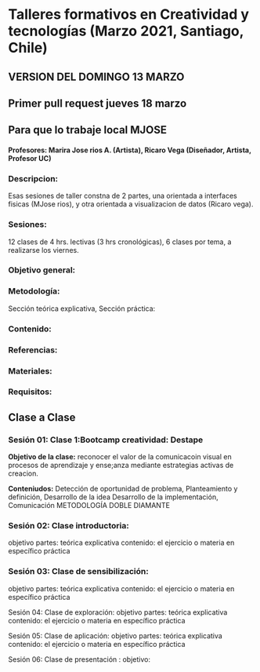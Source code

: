 # Talleres formativos en Creatividad y tecnologías (Marzo 2021, Santiago, Chile)

## VERSION DEL DOMINGO 13 MARZO 

## Primer pull request jueves 18 marzo

## Para que lo trabaje local MJOSE

#### Profesores: Marira Jose rios A. (Artista), Ricaro Vega (Diseñador, Artista, Profesor UC)

### Descripcion: 
Esas sesiones de taller constna de 2 partes, una orientada a interfaces fisicas (MJose rios), y otra orientada a visualizacion de datos (Ricaro vega). 

### Sesiones: 
12 clases de 4 hrs. lectivas (3 hrs cronológicas), 6 clases por tema, a realizarse los viernes. 


### Objetivo general: 
### Metodología: 
Sección teórica explicativa, Sección práctica: 

### Contenido: 
### Referencias:
### Materiales:
### Requisitos: 


## Clase a Clase 
### Sesión 01: Clase 1:Bootcamp creatividad: Destape
**Objetivo de la clase:** reconocer el valor de la comunicacoin visual en procesos de aprendizaje y ense;anza mediante estrategias activas de creacion.
 
**Conteniudos:** Detección de oportunidad de problema, Planteamiento y definición, Desarrollo de la idea Desarrollo de la implementación, Comunicación
METODOLOGÍA DOBLE DIAMANTE

### Sesión  02: Clase introductoria: 
objetivo
partes: teórica explicativa
contenido: el ejercicio o materia en específico
práctica

### Sesión 03: Clase de sensibilización:
objetivo
partes: teórica explicativa
contenido: el ejercicio o materia en específico
práctica

Sesión 04: Clase de exploración: 
objetivo
partes: teórica explicativa
contenido: el ejercicio o materia en específico
práctica

Sesión 05: Clase de aplicación:
objetivo
partes: teórica explicativa
contenido: el ejercicio o materia en específico
práctica

Sesión 06: Clase de presentación :
objetivo: 

